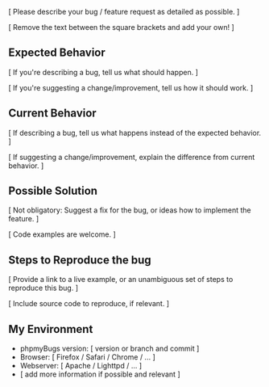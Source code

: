 [ Please describe your bug / feature request as detailed as possible. ]

[ Remove the text between the square brackets and add your own! ]

## Expected Behavior
[ If you're describing a bug, tell us what should happen. ]

[ If you're suggesting a change/improvement, tell us how it should work. ]

## Current Behavior
[ If describing a bug, tell us what happens instead of the expected behavior. ]

[ If suggesting a change/improvement, explain the difference from current behavior. ]

## Possible Solution
[ Not obligatory: Suggest a fix for the bug, or ideas how to implement the feature. ]

[ Code examples are welcome. ]

## Steps to Reproduce the bug
[ Provide a link to a live example, or an unambiguous set of steps to reproduce this bug. ]

[ Include source code to reproduce, if relevant. ]

## My Environment
 * phpmyBugs version: [ version  or branch and commit ]
 * Browser: [ Firefox / Safari / Chrome / ... ]
 * Webserver: [ Apache / Lighttpd / ... ]
 * [ add more information if possible and relevant ]
